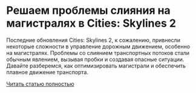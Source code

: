 # Решаем проблемы слияния на магистралях в Cities: Skylines 2



Последние обновления Cities: Skylines 2, к сожалению, привнесли некоторые сложности в управление дорожным движением, особенно на магистралях. Проблемы со слиянием транспортных потоков стали обычным явлением, вызывая пробки и создавая опасные ситуации. Давайте разберемся, как оптимизировать магистрали и обеспечить плавное движение транспорта.

[Читать статью полностью](https://xyberbara.com/gaming/problemy-sliyaniya-na-magistralyakh-v-cities-skylines-2/)
